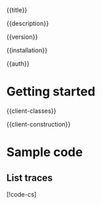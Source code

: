 {{title}}

{{description}}

{{version}}

{{installation}}

{{auth}}

# Getting started

{{client-classes}}

{{client-construction}}

# Sample code

## List traces

[!code-cs[](obj/snippets/Google.Cloud.Trace.V1.TraceServiceClient.txt#ListTraces)]
